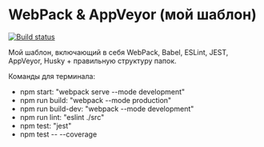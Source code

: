 # WebPack & AppVeyor (мой шаблон)

[![Build status](https://ci.appveyor.com/api/projects/status/3lm2wnnss52xt916?svg=true)](https://ci.appveyor.com/project/KoensBerg/my-template-webpack-appveyor)

Мой шаблон, включающий в себя WebPack, Babel, ESLint, JEST, AppVeyor, Husky + правильную структуру папок.

Команды для терминала:
- npm start: "webpack serve --mode development"
- npm run build: "webpack --mode production"
- npm run build-dev: "webpack --mode development"
- npm run lint: "eslint ./src"
- npm test: "jest"
- npm test -- --coverage